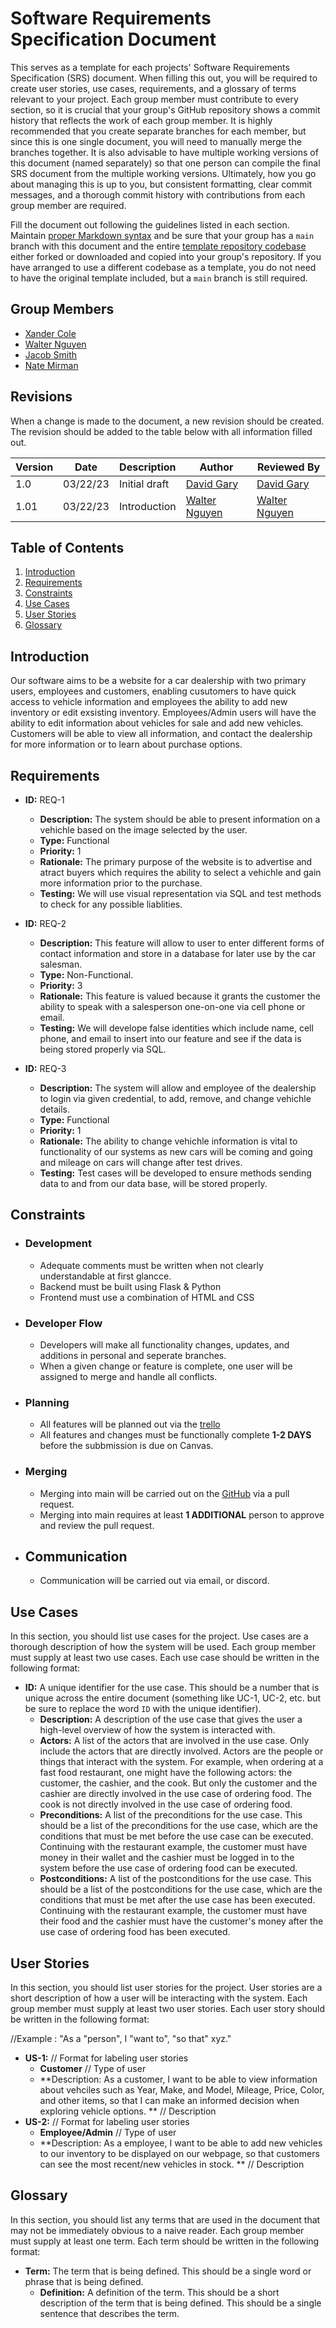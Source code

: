 # Software Requirements Specification Document

This serves as a template for each projects' Software Requirements Specification (SRS) document. When filling this out, you will be required to create user stories, use cases, requirements, and a glossary of terms relevant to your project. Each group member must contribute to every section, so it is crucial that your group's GitHub repository shows a commit history that reflects the work of each group member. It is highly recommended that you create separate branches for each member, but since this is one single document, you will need to manually merge the branches together. It is also advisable to have multiple working versions of this document (named separately) so that one person can compile the final SRS document from the multiple working versions. Ultimately, how you go about managing this is up to you, but consistent formatting, clear commit messages, and a thorough commit history with contributions from each group member are required.

Fill the document out following the guidelines listed in each section. Maintain [proper Markdown syntax](https://www.markdownguide.org/basic-syntax/) and be sure that your group has a `main` branch with this document and the entire [template repository codebase](https://github.com/david-gary/onlineStoreTemplate) either forked or downloaded and copied into your group's repository. If you have arranged to use a different codebase as a template, you do not need to have the original template included, but a `main` branch is still required.

## Group Members

* [Xander Cole](mailto:acole67@uncc.edu)
* [Walter Nguyen](mmailto:wnguyen4@uncc.edu)
* [Jacob Smith](mmailto:jsmit702@uncc.edu)
* [Nate Mirman](mmailto:nmirman@uncc.edu)

## Revisions

When a change is made to the document, a new revision should be created. The revision should be added to the table below with all information filled out.

| Version | Date | Description | Author | Reviewed By |
| --- | --- | --- | --- | --- |
| 1.0 | 03/22/23 | Initial draft | [David Gary](mailto:dgary9@uncc.edu) | [David Gary](mailto:dgary@uncc.edu) |
| 1.01 | 03/22/23 | Introduction | [Walter Nguyen](mmailto:wnguyen4@uncc.edu) | [Walter Nguyen](mmailto:wnguyen4@uncc.edu)

## Table of Contents

1. [Introduction](#introduction)
2. [Requirements](#requirements)
3. [Constraints](#constraints)
4. [Use Cases](#use-cases)
5. [User Stories](#user-stories)
6. [Glossary](#glossary)

## Introduction

Our software aims to be a website for a car dealership with two primary users, employees and customers, enabling cusutomers to have quick access to vehicle information and employees the ability to add new inventory or edit exsisting inventory. Employees/Admin users will have the ability to edit information about vehicles for sale and add new vehicles. Customers will be able to view all information, and contact the dealership for more information or to learn about purchase options.

## Requirements

* **ID:** REQ-1
  * **Description:** The system should be able to present information on a vehichle based on the image selected by the user.
  * **Type:** Functional
  * **Priority:** 1
  * **Rationale:** The primary purpose of the website is to advertise and atract buyers which requires the ability to select a vehichle and gain more information prior to the purchase.
  * **Testing:** We will use visual representation via SQL and test methods to check for any possible liablities.

* **ID:** REQ-2
  * **Description:** This feature will allow to user to enter different forms of contact information and store in a database for later  use by the car salesman.
  * **Type:** Non-Functional.
  * **Priority:** 3
  * **Rationale:** This feature is valued because it grants the customer the ability to speak with a salesperson one-on-one via cell phone or email.
  * **Testing:** We will develope false identities which include name, cell phone, and email to insert into our feature and see if the data is being stored properly via SQL.

* **ID:** REQ-3
  * **Description:** The system will allow and employee of the dealership to login via given credential, to add, remove, and change vehichle details.
  * **Type:** Functional
  * **Priority:** 1
  * **Rationale:** The ability to change vehichle information is vital to functionality of our systems as new cars will be coming and going and mileage on cars will change after test drives.
  * **Testing:** Test cases will be developed to ensure methods sending data to and from our data base, will be stored properly. 
## Constraints
* ### Development
  * Adequate comments must be written when not clearly understandable at first glancce.
  * Backend must be built using Flask & Python
  * Frontend must use a combination of HTML and CSS
* ### Developer Flow
  * Developers will make all functionality changes, updates, and additions in personal and seperate branches.
  * When a given change or feature is complete, one user will be assigned to merge and handle all conflicts.
* ### Planning
  * All features will be planned out via the [trello](https://trello.com/b/ybAmRdom/project)
  * All features and changes must be functionally complete **1-2 DAYS** before the subbmission is due on Canvas.
* ### Merging
  * Merging into main will be carried out on the [GitHub](https://github.com/Clackroe/School2022Spring) via a pull request.
  * Merging into main requires at least **1 ADDITIONAL** person to approve and review the pull request.
* ## Communication
  * Communication will be carried out via email, or discord.

## Use Cases

In this section, you should list use cases for the project. Use cases are a thorough description of how the system will be used. Each group member must supply at least two use cases. Each use case should be written in the following format:

* **ID:** A unique identifier for the use case. This should be a number that is unique across the entire document (something like UC-1, UC-2, etc. but be sure to replace the word `ID` with the unique identifier).
  * **Description:** A description of the use case that gives the user a high-level overview of how the system is interacted with.
  * **Actors:** A list of the actors that are involved in the use case. Only include the actors that are directly involved. Actors are the people or things that interact with the system. For example, when ordering at a fast food restaurant, one might have the following actors: the customer, the cashier, and the cook. But only the customer and the cashier are directly involved in the use case of ordering food. The cook is not directly involved in the use case of ordering food.
  * **Preconditions:** A list of the preconditions for the use case. This should be a list of the preconditions for the use case, which are the conditions that must be met before the use case can be executed. Continuing with the restaurant example, the customer must have money in their wallet and the cashier must be logged in to the system before the use case of ordering food can be executed.
  * **Postconditions:** A list of the postconditions for the use case. This should be a list of the postconditions for the use case, which are the conditions that must be met after the use case has been executed. Continuing with the restaurant example, the customer must have their food and the cashier must have the customer's money after the use case of ordering food has been executed.

## User Stories

In this section, you should list user stories for the project. User stories are a short description of how a user will be interacting with the system. Each group member must supply at least two user stories. Each user story should be written in the following format: 

//Example : "As a "person", I "want to", "so that" xyz."

* **US-1:** // Format for labeling user stories
  * **Customer** // Type of user
  * **Description: As a customer, I want to be able to view information about vehciles such as Year, Make, and Model, Mileage, Price, Color, and other items, so that I can make an informed decision when exploring vehicle options. ** // Description
* **US-2:** // Format for labeling user stories
  * **Employee/Admin** // Type of user
  * **Description: As a employee, I want to be able to add new vehicles to our inventory to be displayed on our webpage, so that customers can see the most recent/new vehicles in stock. ** // Description

## Glossary

In this section, you should list any terms that are used in the document that may not be immediately obvious to a naive reader. Each group member must supply at least one term. Each term should be written in the following format:

* **Term:** The term that is being defined. This should be a single word or phrase that is being defined.
  * **Definition:** A definition of the term. This should be a short description of the term that is being defined. This should be a single sentence that describes the term.
